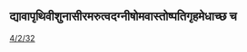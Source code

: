 ## द्यावापृथिवीशुनासीरमरुत्वदग्नीषोमवास्तोष्पतिगृहमेधाच्छ च 
 [4/2/32](https://ashtadhyayi.com/sutraani/4/2/32)
